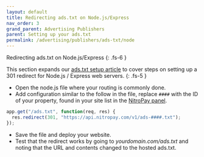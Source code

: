 ```yaml
---
layout: default
title: Redirecting ads.txt on Node.js/Express
nav_order: 3
grand_parent: Advertising Publishers
parent: Setting up your ads.txt
permalink: /advertising/publishers/ads-txt/node
---
```


Redirecting ads.txt on Node.js/Express
{: .fs-6 }

This section expands our [ads.txt setup article](/advertising/publishers/adstxt) to cover steps on setting up a 301 redirect for Node.js / Express web servers.
{: .fs-5 }

- Open the node.js file where your routing is commonly done.
- Add configuration similar to the follow in the file, replace `####` with the ID of your property, found in your site list in the [NitroPay panel](https://panel.nitropay.com/sites).

```js
app.get("/ads.txt", function(req, res) {
  res.redirect(301, "https://api.nitropay.com/v1/ads-####.txt");
});
```

- Save the file and deploy your website.
- Test that the redirect works by going to _yourdomain.com/ads.txt_ and noting that the URL and contents changed to the hosted ads.txt.
